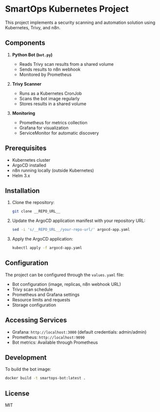 # SmartOps Kubernetes Project

This project implements a security scanning and automation solution using Kubernetes, Trivy, and n8n.

## Components

1. **Python Bot (`bot.py`)**
   - Reads Trivy scan results from a shared volume
   - Sends results to n8n webhook
   - Monitored by Prometheus

2. **Trivy Scanner**
   - Runs as a Kubernetes CronJob
   - Scans the bot image regularly
   - Stores results in a shared volume

3. **Monitoring**
   - Prometheus for metrics collection
   - Grafana for visualization
   - ServiceMonitor for automatic discovery

## Prerequisites

- Kubernetes cluster
- ArgoCD installed
- n8n running locally (outside Kubernetes)
- Helm 3.x

## Installation

1. Clone the repository:
   ```bash
   git clone __REPO_URL__
   ```

2. Update the ArgoCD application manifest with your repository URL:
   ```bash
   sed -i 's/__REPO_URL__/your-repo-url/' argocd-app.yaml
   ```

3. Apply the ArgoCD application:
   ```bash
   kubectl apply -f argocd-app.yaml
   ```

## Configuration

The project can be configured through the `values.yaml` file:

- Bot configuration (image, replicas, n8n webhook URL)
- Trivy scan schedule
- Prometheus and Grafana settings
- Resource limits and requests
- Storage configuration

## Accessing Services

- Grafana: `http://localhost:3000` (default credentials: admin/admin)
- Prometheus: `http://localhost:9090`
- Bot metrics: Available through Prometheus

## Development

To build the bot image:

```bash
docker build -t smartops-bot:latest .
```

## License

MIT 